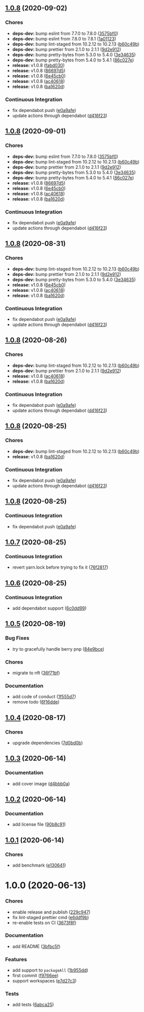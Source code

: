 ## [1.0.8](https://github.com/sergioramos/serverless-plugin-tree-shake/compare/v1.0.7...v1.0.8) (2020-09-02)

### Chores

- **deps-dev:** bump eslint from 7.7.0 to 7.8.0 ([3575bf0](https://github.com/sergioramos/serverless-plugin-tree-shake/commit/3575bf0240a4a58bff61f5de34ab95cd38ed7a16))
- **deps-dev:** bump eslint from 7.8.0 to 7.8.1 ([1a01123](https://github.com/sergioramos/serverless-plugin-tree-shake/commit/1a01123e5eb5e0d4da9c9b51d41b58fa1cfcbdc6))
- **deps-dev:** bump lint-staged from 10.2.12 to 10.2.13 ([b60c49b](https://github.com/sergioramos/serverless-plugin-tree-shake/commit/b60c49bc69be6444c6376bcd6cc0807b9a894a97))
- **deps-dev:** bump prettier from 2.1.0 to 2.1.1 ([9d2e912](https://github.com/sergioramos/serverless-plugin-tree-shake/commit/9d2e91252e44d43921f7fc632803277de76765af))
- **deps-dev:** bump pretty-bytes from 5.3.0 to 5.4.0 ([3e34635](https://github.com/sergioramos/serverless-plugin-tree-shake/commit/3e3463521e2a55d47251f0f0bec53563cfe6e0c3))
- **deps-dev:** bump pretty-bytes from 5.4.0 to 5.4.1 ([86c027e](https://github.com/sergioramos/serverless-plugin-tree-shake/commit/86c027ed9ecc9d4d0671aa1097fab9654f3a7f41))
- **release:** v1.0.8 ([fabd030](https://github.com/sergioramos/serverless-plugin-tree-shake/commit/fabd030f7256272bcd041487ccfd3ecf4c4b047d))
- **release:** v1.0.8 ([86697d5](https://github.com/sergioramos/serverless-plugin-tree-shake/commit/86697d5a62b35d3bbe5cb3ab8d8af6ae8cea0cde))
- **release:** v1.0.8 ([6e45cb0](https://github.com/sergioramos/serverless-plugin-tree-shake/commit/6e45cb0e2ba7b2a790decfb4e1b871c08962b28f))
- **release:** v1.0.8 ([ac40618](https://github.com/sergioramos/serverless-plugin-tree-shake/commit/ac40618b9f3fae91fcdc74f9711ba52b26bfe2c1))
- **release:** v1.0.8 ([ba1620d](https://github.com/sergioramos/serverless-plugin-tree-shake/commit/ba1620ddef2b43b5cfe78482c25d09aac50e01dc))

### Continuous Integration

- fix dependabot push ([e0a9afe](https://github.com/sergioramos/serverless-plugin-tree-shake/commit/e0a9afedc282b0ffe2b64521511b21ca34a0c78a))
- update actions through dependabot ([d416f23](https://github.com/sergioramos/serverless-plugin-tree-shake/commit/d416f23a2d3e6f234acad8085d8a6bb59dc28cfc))

## [1.0.8](https://github.com/sergioramos/serverless-plugin-tree-shake/compare/v1.0.7...v1.0.8) (2020-09-01)

### Chores

- **deps-dev:** bump eslint from 7.7.0 to 7.8.0 ([3575bf0](https://github.com/sergioramos/serverless-plugin-tree-shake/commit/3575bf0240a4a58bff61f5de34ab95cd38ed7a16))
- **deps-dev:** bump lint-staged from 10.2.12 to 10.2.13 ([b60c49b](https://github.com/sergioramos/serverless-plugin-tree-shake/commit/b60c49bc69be6444c6376bcd6cc0807b9a894a97))
- **deps-dev:** bump prettier from 2.1.0 to 2.1.1 ([9d2e912](https://github.com/sergioramos/serverless-plugin-tree-shake/commit/9d2e91252e44d43921f7fc632803277de76765af))
- **deps-dev:** bump pretty-bytes from 5.3.0 to 5.4.0 ([3e34635](https://github.com/sergioramos/serverless-plugin-tree-shake/commit/3e3463521e2a55d47251f0f0bec53563cfe6e0c3))
- **deps-dev:** bump pretty-bytes from 5.4.0 to 5.4.1 ([86c027e](https://github.com/sergioramos/serverless-plugin-tree-shake/commit/86c027ed9ecc9d4d0671aa1097fab9654f3a7f41))
- **release:** v1.0.8 ([86697d5](https://github.com/sergioramos/serverless-plugin-tree-shake/commit/86697d5a62b35d3bbe5cb3ab8d8af6ae8cea0cde))
- **release:** v1.0.8 ([6e45cb0](https://github.com/sergioramos/serverless-plugin-tree-shake/commit/6e45cb0e2ba7b2a790decfb4e1b871c08962b28f))
- **release:** v1.0.8 ([ac40618](https://github.com/sergioramos/serverless-plugin-tree-shake/commit/ac40618b9f3fae91fcdc74f9711ba52b26bfe2c1))
- **release:** v1.0.8 ([ba1620d](https://github.com/sergioramos/serverless-plugin-tree-shake/commit/ba1620ddef2b43b5cfe78482c25d09aac50e01dc))

### Continuous Integration

- fix dependabot push ([e0a9afe](https://github.com/sergioramos/serverless-plugin-tree-shake/commit/e0a9afedc282b0ffe2b64521511b21ca34a0c78a))
- update actions through dependabot ([d416f23](https://github.com/sergioramos/serverless-plugin-tree-shake/commit/d416f23a2d3e6f234acad8085d8a6bb59dc28cfc))

## [1.0.8](https://github.com/sergioramos/serverless-plugin-tree-shake/compare/v1.0.7...v1.0.8) (2020-08-31)

### Chores

- **deps-dev:** bump lint-staged from 10.2.12 to 10.2.13 ([b60c49b](https://github.com/sergioramos/serverless-plugin-tree-shake/commit/b60c49bc69be6444c6376bcd6cc0807b9a894a97))
- **deps-dev:** bump prettier from 2.1.0 to 2.1.1 ([9d2e912](https://github.com/sergioramos/serverless-plugin-tree-shake/commit/9d2e91252e44d43921f7fc632803277de76765af))
- **deps-dev:** bump pretty-bytes from 5.3.0 to 5.4.0 ([3e34635](https://github.com/sergioramos/serverless-plugin-tree-shake/commit/3e3463521e2a55d47251f0f0bec53563cfe6e0c3))
- **release:** v1.0.8 ([6e45cb0](https://github.com/sergioramos/serverless-plugin-tree-shake/commit/6e45cb0e2ba7b2a790decfb4e1b871c08962b28f))
- **release:** v1.0.8 ([ac40618](https://github.com/sergioramos/serverless-plugin-tree-shake/commit/ac40618b9f3fae91fcdc74f9711ba52b26bfe2c1))
- **release:** v1.0.8 ([ba1620d](https://github.com/sergioramos/serverless-plugin-tree-shake/commit/ba1620ddef2b43b5cfe78482c25d09aac50e01dc))

### Continuous Integration

- fix dependabot push ([e0a9afe](https://github.com/sergioramos/serverless-plugin-tree-shake/commit/e0a9afedc282b0ffe2b64521511b21ca34a0c78a))
- update actions through dependabot ([d416f23](https://github.com/sergioramos/serverless-plugin-tree-shake/commit/d416f23a2d3e6f234acad8085d8a6bb59dc28cfc))

## [1.0.8](https://github.com/sergioramos/serverless-plugin-tree-shake/compare/v1.0.7...v1.0.8) (2020-08-26)

### Chores

- **deps-dev:** bump lint-staged from 10.2.12 to 10.2.13 ([b60c49b](https://github.com/sergioramos/serverless-plugin-tree-shake/commit/b60c49bc69be6444c6376bcd6cc0807b9a894a97))
- **deps-dev:** bump prettier from 2.1.0 to 2.1.1 ([9d2e912](https://github.com/sergioramos/serverless-plugin-tree-shake/commit/9d2e91252e44d43921f7fc632803277de76765af))
- **release:** v1.0.8 ([ac40618](https://github.com/sergioramos/serverless-plugin-tree-shake/commit/ac40618b9f3fae91fcdc74f9711ba52b26bfe2c1))
- **release:** v1.0.8 ([ba1620d](https://github.com/sergioramos/serverless-plugin-tree-shake/commit/ba1620ddef2b43b5cfe78482c25d09aac50e01dc))

### Continuous Integration

- fix dependabot push ([e0a9afe](https://github.com/sergioramos/serverless-plugin-tree-shake/commit/e0a9afedc282b0ffe2b64521511b21ca34a0c78a))
- update actions through dependabot ([d416f23](https://github.com/sergioramos/serverless-plugin-tree-shake/commit/d416f23a2d3e6f234acad8085d8a6bb59dc28cfc))

## [1.0.8](https://github.com/sergioramos/serverless-plugin-tree-shake/compare/v1.0.7...v1.0.8) (2020-08-25)

### Chores

- **deps-dev:** bump lint-staged from 10.2.12 to 10.2.13 ([b60c49b](https://github.com/sergioramos/serverless-plugin-tree-shake/commit/b60c49bc69be6444c6376bcd6cc0807b9a894a97))
- **release:** v1.0.8 ([ba1620d](https://github.com/sergioramos/serverless-plugin-tree-shake/commit/ba1620ddef2b43b5cfe78482c25d09aac50e01dc))

### Continuous Integration

- fix dependabot push ([e0a9afe](https://github.com/sergioramos/serverless-plugin-tree-shake/commit/e0a9afedc282b0ffe2b64521511b21ca34a0c78a))
- update actions through dependabot ([d416f23](https://github.com/sergioramos/serverless-plugin-tree-shake/commit/d416f23a2d3e6f234acad8085d8a6bb59dc28cfc))

## [1.0.8](https://github.com/sergioramos/serverless-plugin-tree-shake/compare/v1.0.7...v1.0.8) (2020-08-25)

### Continuous Integration

- fix dependabot push ([e0a9afe](https://github.com/sergioramos/serverless-plugin-tree-shake/commit/e0a9afedc282b0ffe2b64521511b21ca34a0c78a))

## [1.0.7](https://github.com/sergioramos/serverless-plugin-tree-shake/compare/v1.0.6...v1.0.7) (2020-08-25)

### Continuous Integration

- revert yarn.lock before trying to fix it ([76f2817](https://github.com/sergioramos/serverless-plugin-tree-shake/commit/76f2817dc93d363a4c05886666371049170af23f))

## [1.0.6](https://github.com/sergioramos/serverless-plugin-tree-shake/compare/v1.0.5...v1.0.6) (2020-08-25)

### Continuous Integration

- add dependabot support ([6c0dd99](https://github.com/sergioramos/serverless-plugin-tree-shake/commit/6c0dd99159a75969ec17726b8c9aa0d1f1e4cd0f))

## [1.0.5](https://github.com/sergioramos/serverless-plugin-tree-shake/compare/v1.0.4...v1.0.5) (2020-08-19)

### Bug Fixes

- _try_ to gracefully handle berry pnp ([84e9bce](https://github.com/sergioramos/serverless-plugin-tree-shake/commit/84e9bce7c8ab055b558847e693fcc2d08b867298))

### Chores

- migrate to nft ([36f71bf](https://github.com/sergioramos/serverless-plugin-tree-shake/commit/36f71bf2fc567169ef7223e96c955789df812807))

### Documentation

- add code of conduct ([1f555d7](https://github.com/sergioramos/serverless-plugin-tree-shake/commit/1f555d7aa3e71b61ec4e04b38760414b1efc3943))
- remove todo ([6f16dde](https://github.com/sergioramos/serverless-plugin-tree-shake/commit/6f16dde9e94bff203be1ca74bcb081d5dbc7f3b7))

## [1.0.4](https://github.com/sergioramos/serverless-plugin-tree-shake/compare/v1.0.3...v1.0.4) (2020-08-17)

### Chores

- upgrade dependencies ([7d0bd0b](https://github.com/sergioramos/serverless-plugin-tree-shake/commit/7d0bd0b7e3883e3cd03632f88782465dcceb93f3))

## [1.0.3](https://github.com/sergioramos/serverless-plugin-tree-shake/compare/v1.0.2...v1.0.3) (2020-06-14)

### Documentation

- add cover image ([d4bbb0a](https://github.com/sergioramos/serverless-plugin-tree-shake/commit/d4bbb0a9a27a98dd0f77bf1196fd09eddce57b77))

## [1.0.2](https://github.com/sergioramos/serverless-plugin-tree-shake/compare/v1.0.1...v1.0.2) (2020-06-14)

### Documentation

- add license file ([90b8c91](https://github.com/sergioramos/serverless-plugin-tree-shake/commit/90b8c91bde86a91b597a3ce647575e0db47321fc))

## [1.0.1](https://github.com/sergioramos/serverless-plugin-tree-shake/compare/v1.0.0...v1.0.1) (2020-06-14)

### Chores

- add benchmark ([e130641](https://github.com/sergioramos/serverless-plugin-tree-shake/commit/e130641800b25bbb940bae5be92e918f11b3ef5a))

# 1.0.0 (2020-06-13)

### Chores

- enable release and publish ([229c947](https://github.com/sergioramos/serverless-plugin-tree-shake/commit/229c947ab823207d8fcbea8b55c8295187ae1e95))
- fix lint-staged prettier cmd ([e6ddf9b](https://github.com/sergioramos/serverless-plugin-tree-shake/commit/e6ddf9b0e56233cad62eb372a8088b206f13ae28))
- re-enable tests on CI ([3673f8f](https://github.com/sergioramos/serverless-plugin-tree-shake/commit/3673f8f3e1bcb3f2c7a1ee8c7e3e708dc58c3edd))

### Documentation

- add README ([3bfbc5f](https://github.com/sergioramos/serverless-plugin-tree-shake/commit/3bfbc5f32d7ded9bd068fc6e63a9f51202604077))

### Features

- add support to `packageAll` ([1b955dd](https://github.com/sergioramos/serverless-plugin-tree-shake/commit/1b955dd2e59015859f515a17285d630c517fbbac))
- first commit ([f9766ee](https://github.com/sergioramos/serverless-plugin-tree-shake/commit/f9766eecfe67bda70dcb2473ea9c5ea7a47af936))
- support workspaces ([e7d27c3](https://github.com/sergioramos/serverless-plugin-tree-shake/commit/e7d27c3a56f9cbc07f2affc670c8674088c2f7ae))

### Tests

- add tests ([6abca25](https://github.com/sergioramos/serverless-plugin-tree-shake/commit/6abca257c1cd53c4e6f4c03a5a83de6b5a90bf91))
